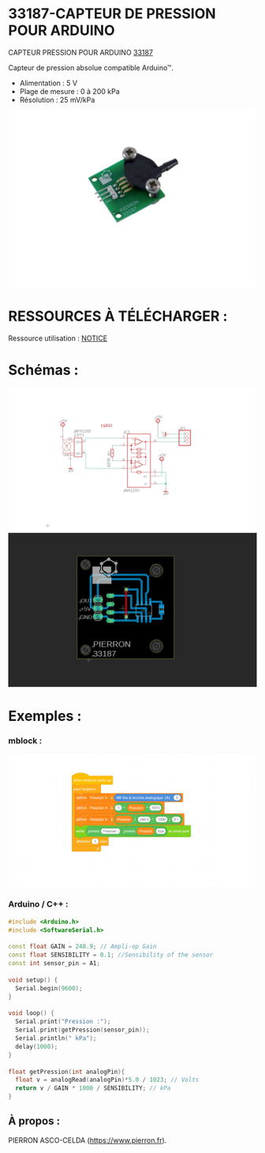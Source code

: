 # 33187-CAPTEUR DE PRESSION POUR ARDUINO

CAPTEUR PRESSION POUR ARDUINO [33187](https://www.pierron.fr/capteur-de-pression-pour-arduinotm.html)

Capteur de pression absolue compatible Arduino™.
- Alimentation : 5 V
- Plage de mesure : 0 à 200 kPa
- Résolution : 25 mV/kPa

![L-33187](/img/L-33187.jpg)

# RESSOURCES À TÉLÉCHARGER :

Ressource utilisation : [NOTICE](https://github.com/pierron-asco-celda/33187-CAPTEUR-PRESSION/blob/main/src/Pierron-33187-Datasheet.pdf)


# Schémas :

![SCH-33187](/img/SCH-33187.JPG)
![BRD-33187](/img/BRD-33187.JPG)

# Exemples :

### mblock :
![P1-33187](/img/P1-33187.JPG)

### Arduino / C++ :
```cpp
#include <Arduino.h>
#include <SoftwareSerial.h>

const float GAIN = 248.9; // Ampli-op Gain 
const float SENSIBILITY = 0.1; //Sensibility of the sensor
const int sensor_pin = A1;
 
void setup() {
  Serial.begin(9600);
}

void loop() {
  Serial.print("Pression :");
  Serial.print(getPression(sensor_pin));
  Serial.println(" kPa");
  delay(1000);
}

float getPression(int analogPin){
  float v = analogRead(analogPin)*5.0 / 1023; // Volts
  return v / GAIN * 1000 / SENSIBILITY; // kPa
}
```
## À propos :

PIERRON ASCO-CELDA (https://www.pierron.fr).



 
